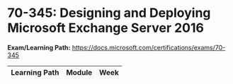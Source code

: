 # 70-345: Designing and Deploying Microsoft Exchange Server 2016

**Exam/Learning Path:** https://docs.microsoft.com/certifications/exams/70-345

| **Learning Path** | **Module** | **Week** |
|-|-|-|
